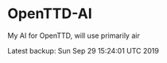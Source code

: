# OpenTTD-AI
My AI for OpenTTD, will use primarily air

Latest backup: Sun Sep 29 15:24:01 UTC 2019
